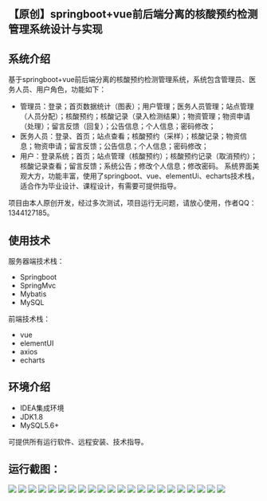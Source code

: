 ## 【原创】springboot+vue前后端分离的核酸预约检测管理系统设计与实现

## 系统介绍

基于springboot+vue前后端分离的核酸预约检测管理系统，系统包含管理员、医务人员、用户角色，功能如下：
- 管理员：登录；首页数据统计（图表）；用户管理；医务人员管理；站点管理（人员分配）；核酸预约；核酸记录（录入检测结果）；物资管理；物资申请（处理）；留言反馈（回复）；公告信息；个人信息；密码修改；
- 医务人员：登录、首页；站点查看；核酸预约（采样）；核酸记录；物资信息；物资申请；留言反馈；公告信息；个人信息；密码修改；
- 用户：登录系统；首页；站点管理（核酸预约）；核酸预约记录（取消预约）；核酸记录查看；留言反馈；系统公告；修改个人信息；修改密码。
系统界面美观大方，功能丰富，使用了springboot、vue、elementUi、echarts技术栈，适合作为毕业设计、课程设计，有需要可提供指导。

项目由本人原创开发，经过多次测试，项目运行无问题，请放心使用，作者QQ：1344127185。

## 使用技术

服务器端技术栈：

- Springboot
- SpringMvc
- Mybatis
- MySQL

前端技术栈：

- vue
- elementUI
- axios
- echarts

## 环境介绍

- IDEA集成环境
- JDK1.8
- MySQL5.6+

可提供所有运行软件、远程安装、技术指导。

## 运行截图：
![](https://github.com/itcoderyhl/nucleic-server/blob/main/images/1.png)
![](https://github.com/itcoderyhl/nucleic-server/blob/main/images/2.png)
![](https://github.com/itcoderyhl/nucleic-server/blob/main/images/3.png)
![](https://github.com/itcoderyhl/nucleic-server/blob/main/images/4.png)
![](https://github.com/itcoderyhl/nucleic-server/blob/main/images/5.png)
![](https://github.com/itcoderyhl/nucleic-server/blob/main/images/6.png)
![](https://github.com/itcoderyhl/nucleic-server/blob/main/images/7.png)
![](https://github.com/itcoderyhl/nucleic-server/blob/main/images/8.png)
![](https://github.com/itcoderyhl/nucleic-server/blob/main/images/9.png)
![](https://github.com/itcoderyhl/nucleic-server/blob/main/images/10.png)
![](https://github.com/itcoderyhl/nucleic-server/blob/main/images/11.png)
![](https://github.com/itcoderyhl/nucleic-server/blob/main/images/12.png)
![](https://github.com/itcoderyhl/nucleic-server/blob/main/images/13.png)
![](https://github.com/itcoderyhl/nucleic-server/blob/main/images/14.png)
![](https://github.com/itcoderyhl/nucleic-server/blob/main/images/15.png)
![](https://github.com/itcoderyhl/nucleic-server/blob/main/images/16.png)
![](https://github.com/itcoderyhl/nucleic-server/blob/main/images/17.png)
![](https://github.com/itcoderyhl/nucleic-server/blob/main/images/18.png)
![](https://github.com/itcoderyhl/nucleic-server/blob/main/images/19.png)
![](https://github.com/itcoderyhl/nucleic-server/blob/main/images/20.png)
![](https://github.com/itcoderyhl/nucleic-server/blob/main/images/21.png)
![](https://github.com/itcoderyhl/nucleic-server/blob/main/images/22.png)
